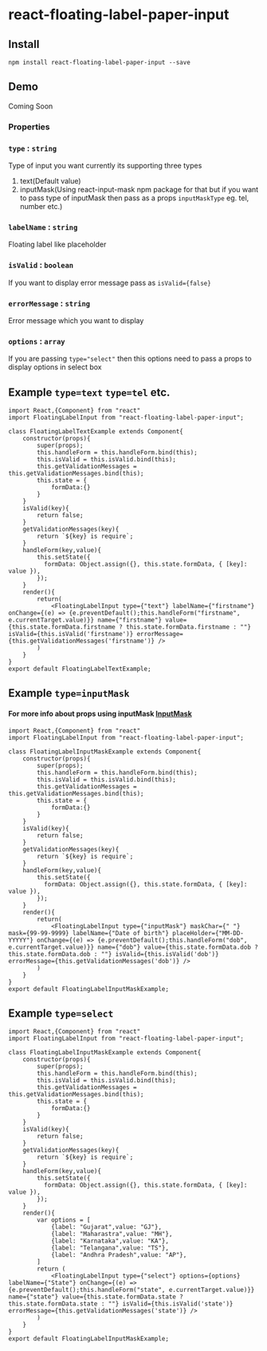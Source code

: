 # react-floating-label-paper-input

## Install
```npm install react-floating-label-paper-input --save```

## Demo
Coming Soon

### Properties

### `type` : `string`
Type of input you want currently its supporting three types

1) text(Default value)
2) inputMask(Using react-input-mask npm package for that but if you want to pass type of inputMask then pass as a props `inputMaskType` eg. tel, number etc.)

### `labelName` : `string`

Floating label like placeholder

### `isValid` : `boolean`

If you want to display error message pass as `isValid={false}`

### `errorMessage` : `string`

Error message which you want to display

### `options` : `array`

If you are passing `type="select"` then this options need to pass a props to display options in select box


## Example `type=text` `type=tel` etc.

```
import React,{Component} from "react"
import FloatingLabelInput from "react-floating-label-paper-input"; 

class FloatingLabelTextExample extends Component{
    constructor(props){
        super(props);
        this.handleForm = this.handleForm.bind(this);
        this.isValid = this.isValid.bind(this);
        this.getValidationMessages = this.getValidationMessages.bind(this);
        this.state = {
            formData:{}
        }
    }
    isValid(key){
        return false;
    }
    getValidationMessages(key){
        return `${key} is require`;
    }
    handleForm(key,value){
        this.setState({
          formData: Object.assign({}, this.state.formData, { [key]: value }),
        });
    }
    render(){
        return(
            <FloatingLabelInput type={"text"} labelName={"firstname"} onChange={(e) => {e.preventDefault();this.handleForm("firstname", e.currentTarget.value)}} name={"firstname"} value={this.state.formData.firstname ? this.state.formData.firstname : ""} isValid={this.isValid('firstname')} errorMessage={this.getValidationMessages('firstname')} />
        )
    }
}
export default FloatingLabelTextExample;
```

## Example `type=inputMask`
#### For more info about props using inputMask [InputMask](https://github.com/sanniassin/react-input-mask)
```
import React,{Component} from "react"
import FloatingLabelInput from "react-floating-label-paper-input"; 

class FloatingLabelInputMaskExample extends Component{
    constructor(props){
        super(props);
        this.handleForm = this.handleForm.bind(this);
        this.isValid = this.isValid.bind(this);
        this.getValidationMessages = this.getValidationMessages.bind(this);
        this.state = {
            formData:{}
        }
    }
    isValid(key){
        return false;
    }
    getValidationMessages(key){
        return `${key} is require`;
    }
    handleForm(key,value){
        this.setState({
          formData: Object.assign({}, this.state.formData, { [key]: value }),
        });
    }
    render(){
        return(
            <FloatingLabelInput type={"inputMask"} maskChar={" "} mask={99-99-9999} labelName={"Date of birth"} placeHolder={"MM-DD-YYYYY"} onChange={(e) => {e.preventDefault();this.handleForm("dob", e.currentTarget.value)}} name={"dob"} value={this.state.formData.dob ? this.state.formData.dob : ""} isValid={this.isValid('dob')} errorMessage={this.getValidationMessages('dob')} />
        )
    }
}
export default FloatingLabelInputMaskExample;
```
## Example `type=select`
```
import React,{Component} from "react"
import FloatingLabelInput from "react-floating-label-paper-input"; 

class FloatingLabelInputMaskExample extends Component{
    constructor(props){
        super(props);
        this.handleForm = this.handleForm.bind(this);
        this.isValid = this.isValid.bind(this);
        this.getValidationMessages = this.getValidationMessages.bind(this);
        this.state = {
            formData:{}
        }
    }
    isValid(key){
        return false;
    }
    getValidationMessages(key){
        return `${key} is require`;
    }
    handleForm(key,value){
        this.setState({
          formData: Object.assign({}, this.state.formData, { [key]: value }),
        });
    }
    render(){
        var options = [
            {label: "Gujarat",value: "GJ"},
            {label: "Maharastra",value: "MH"},
            {label: "Karnataka",value: "KA"},
            {label: "Telangana",value: "TS"},
            {label: "Andhra Pradesh",value: "AP"},
        ]
        return (
            <FloatingLabelInput type={"select"} options={options} labelName={"State"} onChange={(e) => {e.preventDefault();this.handleForm("state", e.currentTarget.value)}} name={"state"} value={this.state.formData.state ? this.state.formData.state : ""} isValid={this.isValid('state')} errorMessage={this.getValidationMessages('state')} />
        )
    }
}
export default FloatingLabelInputMaskExample;
```

